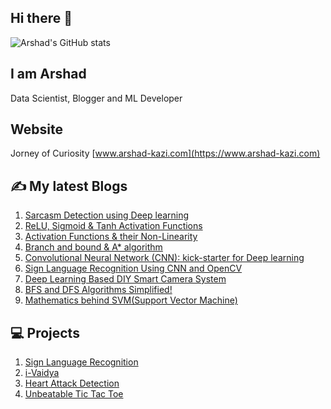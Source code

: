 ## Hi there 👋
![Arshad's GitHub stats](https://github-readme-stats.vercel.app/api?username=Arshad221b&hide=contribs,prs)
## I am Arshad
Data Scientist, Blogger and ML Developer

## Website
Jorney of Curiosity [www.arshad-kazi.com](https://www.arshad-kazi.com)

## ✍️ My latest Blogs
1) [Sarcasm Detection using Deep learning](https://www.arshad-kazi.com/sarcasm-detection/)
2) [ReLU, Sigmoid & Tanh Activation Functions](https://www.arshad-kazi.com/activation-functions/)
3) [Activation Functions & their Non-Linearity](https://www.arshad-kazi.com/intro-to-activation-functions-their-non-linearity/)
4) [Branch and bound & A* algorithm](https://www.arshad-kazi.com/branch-and-bound-a-algorithm/)
5) [Convolutional Neural Network (CNN): kick-starter for Deep learning](https://www.arshad-kazi.com/cnn/)
6) [Sign Language Recognition Using CNN and OpenCV](https://www.arshad-kazi.com/sign-language-recognition-using-cnn-and-opencv/)
7) [Deep Learning Based DIY Smart Camera System](https://www.arshad-kazi.com/deep-learning-based-diy-smart-camera-system/)
8) [BFS and DFS Algorithms Simplified!](https://www.arshad-kazi.com/bfs-and-dfs-algorithms-in-simple-words/)
9) [Mathematics behind SVM(Support Vector Machine)](https://www.arshad-kazi.com/mathematics-behind-svmsupport-vector-machine/)

## 💻 Projects 
1) [Sign Language Recognition](https://github.com/Arshad221b/Sign-Language-Recognition)
2) [i-Vaidya](https://github.com/Arshad221b/srm_hack)
3) [Heart Attack Detection](https://github.com/Arshad221b/Machine-Learning-with-flask)
4) [Unbeatable Tic Tac Toe](https://github.com/Arshad221b/unbeatable_tic_tac_toe)

